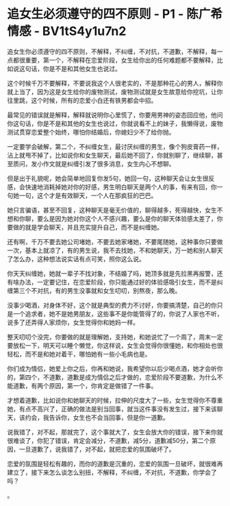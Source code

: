 # 追女生必须遵守的四不原则 - P1 - 陈广希情感 - BV1tS4y1u7n2

追女生你必须遵守的四不原则，不解释，不纠缠，不对抗，不道歉，不解释，每一点都很重要，第一个，不解释在恋爱阶段，女生给你出的任何难题都不要解释，比如说这句话，你是不是和其他女生也说过。

这个时候千万不要解释，不要说我这个人很老实的，不是那种花心的男人，解释你就上当了，因为这是女生给你的废物测试，废物测试就是女生故意给你挖坑，让你往里跳，这个时候，所有的恋爱小白还有铁男都会中招。

最常见的错误就是解释，解释就说明你心里慌了，你要用男神的姿态回应他，他问你这句话，你是不是和其他的女生也说过，你就说看不上的妹子，我懒得说，废物测试贯穿恋爱整个始终，哪怕你结婚后，你媳妇少不了给你抛。

一定要学会破解，第二个，不纠缠女生，最讨厌纠缠的男生，像个狗皮膏药一样，沾上就甩不掉了，比如说你和女生聊天，最后她不回了，你就别聊了，继续聊，甚至质问，发小作文就是纠缠引发了很多消息，女生内心不想聊。

但是出于礼貌呢，她会简单地回复你发5句，她回一句，这种聊天会让女生很反感，会快速地消耗掉她对你的好感，男生明白聊天是两个人的事，有来有回，你一句她一句，这个才是有效聊天，一个人在那疯狂的巴巴。

她只言骗语，甚至不回复，这种聊天是毫无价值的，聊得越多，死得越快，女生不想和你聊，要么是因为她对你这个人不感兴趣，要么是你的聊天体验感太差了，你要做的就是学会聊天，并且充实提升自己，而不是纠缠她。

还有啊，千万不要去她公司堵她，不要去她家堵她，不要尾随她，这种事你只要做一次，基本上就凉了，有的男生说，我不去找她，不和她聊天，万一她和别人聊天了怎么办，这种想法说实话有点可笑，照你这么说。

你天天纠缠她，她就一辈子不找对象，不结婚了吗，她顶多就是先拉黑再报警，还有啥办法，一定要记住，在恋爱阶段，你只能通过好的体验感吸引女生，而不是纠缠第三个不对抗，有的男生没事就和女生叨叨，别熬夜，那么晚。

没事少喝酒，对身体不好，这个就是典型的费力不讨好，你要搞清楚，自己的你只是一个追求者，她不是她男朋友，这些事不是你能管得了的，你说了人家也不听，说多了还弄得人家烦你，女生觉得你和她妈一样。

整天叨叨个没完，你要做的就是理解她，支持她，和她说忙了一个周了，周末一定要放松一下，明天可以睡个懒觉，你这样说，女生会觉得你很懂她，和你相处也很轻松，而不是和她对着干，哪怕她有一些小毛病也是。

你们成为情侣，她爱上你之后，你再和她说，我希望你以后少喝点酒，她才会听你的，第四个，不道歉，道歉是成为情侣之后才做的，恋爱阶段不要道歉，为什么不能道歉，有两个原因，第一个，你肯定是做错了一件事。

才想着道歉，比如说你和她聊天的时候，拉伸的尺度大了一些，女生觉得你不尊重她，有点不高兴了，正确的做法是别当回事，就当这件事没有发生过，接下来该聊天，该约会，我告诉你，女生也不会当回事，但是你一道歉。

说我错了，对不起，那就完了，这个事就大了，女生会放大你的错误，接下来你就很难谈了，你犯了错误，肯定会减分，不道歉，减5分，道歉减50分，第二个原因，一旦道歉了，说我错了，对不起，就把恋爱的氛围破坏了。

恋爱的氛围是轻松有趣的，而你的道歉是沉重的，恋爱的氛围一旦破坏，就很难再建立了，接下来怎么谈怎么别扭，不解释，不纠缠，不对抗，不道歉，你学会了吗？

。